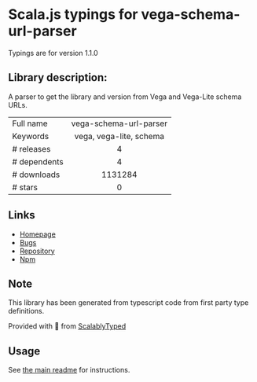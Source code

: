 
# Scala.js typings for vega-schema-url-parser

Typings are for version 1.1.0

## Library description:
A parser to get the library and version from Vega and Vega-Lite schema URLs.

|                    |                 |
| ------------------ | :-------------: |
| Full name          | vega-schema-url-parser |
| Keywords           | vega, vega-lite, schema |
| # releases         | 4 |
| # dependents       | 4 |
| # downloads        | 1131284 |
| # stars            | 0 |

## Links
- [Homepage](https://github.com/vega/schema#readme)
- [Bugs](https://github.com/vega/schema/issues)
- [Repository](https://github.com/vega/schema)
- [Npm](https://www.npmjs.com/package/vega-schema-url-parser)
    


## Note
This library has been generated from typescript code from first party type definitions.

Provided with :purple_heart: from [ScalablyTyped](https://github.com/oyvindberg/ScalablyTyped)

## Usage
See [the main readme](../../readme.md) for instructions.


